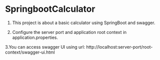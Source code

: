 # SpringbootCalculator
1. This project is about a basic calculator using SpringBoot and swagger.

2. Configure the server port and application root context in application.properties.

3.You can access swagger UI using url: http://localhost:server-port/root-context/swagger-ui.html


